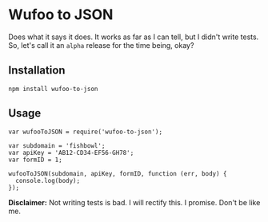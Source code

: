 # Wufoo to JSON

Does what it says it does. It works as far as I can tell, but I didn't write tests. So, let's call it an `alpha` release for the time being, okay?

## Installation

    npm install wufoo-to-json

## Usage

    var wufooToJSON = require('wufoo-to-json');
    
    var subdomain = 'fishbowl';
    var apiKey = 'AB12-CD34-EF56-GH78';
    var formID = 1;

    wufooToJSON(subdomain, apiKey, formID, function (err, body) {
      console.log(body);
    });

**Disclaimer:** Not writing tests is bad. I will rectify this. I promise. Don't be like me.